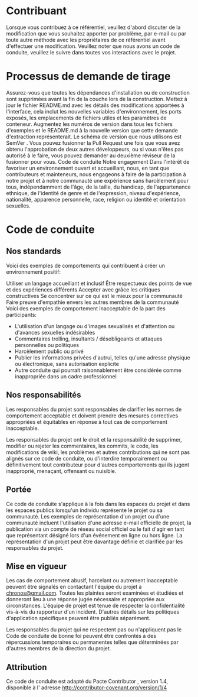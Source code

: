 # Contribuant

Lorsque vous contribuez à ce référentiel, veuillez d'abord discuter de la modification que vous souhaitez apporter par problème, par e-mail ou par toute autre méthode avec les propriétaires de ce référentiel avant d'effectuer une modification.
Veuillez noter que nous avons un code de conduite, veuillez le suivre dans toutes vos interactions avec le projet.

# Processus de demande de tirage
Assurez-vous que toutes les dépendances d'installation ou de construction sont supprimées avant la fin de la couche lors de la construction.
Mettez à jour le fichier README.md avec les détails des modifications apportées à l'interface, cela inclut les nouvelles variables d'environnement, les ports exposés, les emplacements de fichiers utiles et les paramètres de conteneur.
Augmentez les numéros de version dans tous les fichiers d'exemples et le README.md à la nouvelle version que cette demande d'extraction représenterait. Le schéma de version que nous utilisons est SemVer .
Vous pouvez fusionner la Pull Request une fois que vous avez obtenu l'approbation de deux autres développeurs, ou si vous n'êtes pas autorisé à le faire, vous pouvez demander au deuxième réviseur de la fusionner pour vous.
Code de conduite
Notre engagement
Dans l'intérêt de favoriser un environnement ouvert et accueillant, nous, en tant que contributeurs et mainteneurs, nous engageons à faire de la participation à notre projet et à notre communauté une expérience sans harcèlement pour tous, indépendamment de l'âge, de la taille, du handicap, de l'appartenance ethnique, de l'identité de genre et de l'expression, niveau d'expérience, nationalité, apparence personnelle, race, religion ou identité et orientation sexuelles.

# Code de conduite

## Nos standards
Voici des exemples de comportements qui contribuent à créer un environnement positif:

Utiliser un langage accueillant et inclusif
Être respectueux des points de vue et des expériences différents
Accepter avec grâce les critiques constructives
Se concentrer sur ce qui est le mieux pour la communauté
Faire preuve d'empathie envers les autres membres de la communauté
Voici des exemples de comportement inacceptable de la part des participants:
- L'utilisation d'un langage ou d'images sexualisés et d'attention ou d'avances sexuelles indésirables
- Commentaires trolling, insultants / désobligeants et attaques personnelles ou politiques
- Harcèlement public ou privé
- Publier les informations privées d'autrui, telles qu'une adresse physique ou électronique, sans autorisation explicite
- Autre conduite qui pourrait raisonnablement être considérée comme inappropriée dans un cadre professionnel

## Nos responsabilités
Les responsables du projet sont responsables de clarifier les normes de comportement acceptable et doivent prendre des mesures correctives appropriées et équitables en réponse à tout cas de comportement inacceptable.

Les responsables du projet ont le droit et la responsabilité de supprimer, modifier ou rejeter les commentaires, les commits, le code, les modifications de wiki, les problèmes et autres contributions qui ne sont pas alignés sur ce code de conduite, ou d'interdire temporairement ou définitivement tout contributeur pour d'autres comportements qui ils jugent inapproprié, menaçant, offensant ou nuisible.

## Portée
Ce code de conduite s'applique à la fois dans les espaces du projet et dans les espaces publics lorsqu'un individu représente le projet ou sa communauté. Les exemples de représentation d'un projet ou d'une communauté incluent l'utilisation d'une adresse e-mail officielle de projet, la publication via un compte de réseau social officiel ou le fait d'agir en tant que représentant désigné lors d'un événement en ligne ou hors ligne. La représentation d'un projet peut être davantage définie et clarifiée par les responsables du projet.

## Mise en vigueur
Les cas de comportement abusif, harcelant ou autrement inacceptable peuvent être signalés en contactant l'équipe du projet à chronos@gmail.com. Toutes les plaintes seront examinées et étudiées et donneront lieu à une réponse jugée nécessaire et appropriée aux circonstances. L'équipe de projet est tenue de respecter la confidentialité vis-à-vis du rapporteur d'un incident. D'autres détails sur les politiques d'application spécifiques peuvent être publiés séparément.

Les responsables du projet qui ne respectent pas ou n'appliquent pas le Code de conduite de bonne foi peuvent être confrontés à des répercussions temporaires ou permanentes telles que déterminées par d'autres membres de la direction du projet.

## Attribution
Ce code de conduite est adapté du Pacte Contributor , version 1.4, disponible à l' adresse http://contributor-covenant.org/version/1/4

